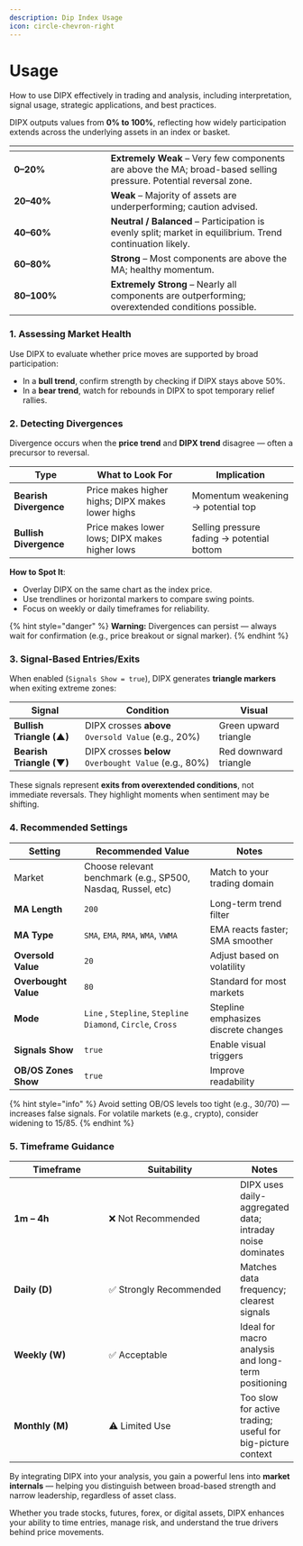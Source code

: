```yaml
---
description: Dip Index Usage
icon: circle-chevron-right
---
```


# Usage

How to use DIPX effectively in trading and analysis, including interpretation, signal usage, strategic applications, and best practices.

DIPX outputs values from **0% to 100%**, reflecting how widely participation extends across the underlying assets in an index or basket.

<table><thead><tr><th width="155.80078125"></th><th></th></tr></thead><tbody><tr><td><strong>0–20%</strong></td><td><strong>Extremely Weak</strong> – Very few components are above the MA; broad-based selling pressure. Potential reversal zone.</td></tr><tr><td><strong>20–40%</strong></td><td><strong>Weak</strong> – Majority of assets are underperforming; caution advised.</td></tr><tr><td><strong>40–60%</strong></td><td><strong>Neutral / Balanced</strong> – Participation is evenly split; market in equilibrium. Trend continuation likely.</td></tr><tr><td><strong>60–80%</strong></td><td><strong>Strong</strong> – Most components are above the MA; healthy momentum.</td></tr><tr><td><strong>80–100%</strong></td><td><strong>Extremely Strong</strong> – Nearly all components are outperforming; overextended conditions possible.</td></tr></tbody></table>

### **1. Assessing Market Health**

Use DIPX to evaluate whether price moves are supported by broad participation:

* In a **bull trend**, confirm strength by checking if DIPX stays above 50%.
* In a **bear trend**, watch for rebounds in DIPX to spot temporary relief rallies.

### **2. Detecting Divergences**

Divergence occurs when the **price trend** and **DIPX trend** disagree — often a precursor to reversal.

| Type                   | What to Look For                                 | Implication                                |
| ---------------------- | ------------------------------------------------ | ------------------------------------------ |
| **Bearish Divergence** | Price makes higher highs; DIPX makes lower highs | Momentum weakening → potential top         |
| **Bullish Divergence** | Price makes lower lows; DIPX makes higher lows   | Selling pressure fading → potential bottom |

**How to Spot It**:

* Overlay DIPX on the same chart as the index price.
* Use trendlines or horizontal markers to compare swing points.
* Focus on weekly or daily timeframes for reliability.

{% hint style="danger" %}
**Warning:** Divergences can persist — always wait for confirmation (e.g., price breakout or signal marker).
{% endhint %}

### **3. Signal-Based Entries/Exits**

When enabled (`Signals Show = true`), DIPX generates **triangle markers** when exiting extreme zones:

| Signal                   | Condition                                             | Visual                |
| ------------------------ | ----------------------------------------------------- | --------------------- |
| **Bullish Triangle (▲)** | DIPX crosses **above** `Oversold Value` (e.g., 20%)   | Green upward triangle |
| **Bearish Triangle (▼)** | DIPX crosses **below** `Overbought Value` (e.g., 80%) | Red downward triangle |

These signals represent **exits from overextended conditions**, not immediate reversals. They highlight moments when sentiment may be shifting.

### 4. Recommended Settings

| Setting              | Recommended Value                                            | Notes                                |
| -------------------- | ------------------------------------------------------------ | ------------------------------------ |
| Market               | Choose relevant benchmark (e.g., SP500, Nasdaq, Russel, etc) | Match to your trading domain         |
| **MA Length**        | `200`                                                        | Long-term trend filter               |
| **MA Type**          | `SMA`, `EMA`, `RMA`, `WMA`, `VWMA`                           | EMA reacts faster; SMA smoother      |
| **Oversold Value**   | `20`                                                         | Adjust based on volatility           |
| **Overbought Value** | `80`                                                         | Standard for most markets            |
| **Mode**             | `Line` , `Stepline`, `Stepline Diamond`, `Circle`, `Cross`   | Stepline emphasizes discrete changes |
| **Signals Show**     | `true`                                                       | Enable visual triggers               |
| **OB/OS Zones Show** | `true`                                                       | Improve readability                  |

{% hint style="info" %}
Avoid setting OB/OS levels too tight (e.g., 30/70) — increases false signals. For volatile markets (e.g., crypto), consider widening to 15/85.
{% endhint %}

### 5. Timeframe Guidance

<table><thead><tr><th width="161.5078125">Timeframe</th><th width="231.234375">Suitability</th><th>Notes</th></tr></thead><tbody><tr><td><strong>1m – 4h</strong></td><td>❌ Not Recommended</td><td>DIPX uses daily-aggregated data; intraday noise dominates</td></tr><tr><td><strong>Daily (D)</strong></td><td>✅ Strongly Recommended</td><td>Matches data frequency; clearest signals</td></tr><tr><td><strong>Weekly (W)</strong></td><td>✅ Acceptable</td><td>Ideal for macro analysis and long-term positioning</td></tr><tr><td><strong>Monthly (M)</strong></td><td>⚠️ Limited Use</td><td>Too slow for active trading; useful for big-picture context</td></tr></tbody></table>

By integrating DIPX into your analysis, you gain a powerful lens into **market internals** — helping you distinguish between broad-based strength and narrow leadership, regardless of asset class.

Whether you trade stocks, futures, forex, or digital assets, DIPX enhances your ability to time entries, manage risk, and understand the true drivers behind price movements.
